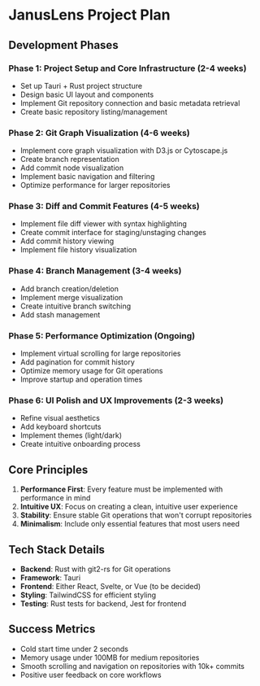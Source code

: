 # JanusLens Project Plan

## Development Phases

### Phase 1: Project Setup and Core Infrastructure (2-4 weeks)
- Set up Tauri + Rust project structure
- Design basic UI layout and components
- Implement Git repository connection and basic metadata retrieval
- Create basic repository listing/management

### Phase 2: Git Graph Visualization (4-6 weeks)
- Implement core graph visualization with D3.js or Cytoscape.js
- Create branch representation
- Add commit node visualization
- Implement basic navigation and filtering
- Optimize performance for larger repositories

### Phase 3: Diff and Commit Features (4-5 weeks)
- Implement file diff viewer with syntax highlighting
- Create commit interface for staging/unstaging changes
- Add commit history viewing
- Implement file history visualization

### Phase 4: Branch Management (3-4 weeks)
- Add branch creation/deletion
- Implement merge visualization
- Create intuitive branch switching
- Add stash management

### Phase 5: Performance Optimization (Ongoing)
- Implement virtual scrolling for large repositories
- Add pagination for commit history
- Optimize memory usage for Git operations
- Improve startup and operation times

### Phase 6: UI Polish and UX Improvements (2-3 weeks)
- Refine visual aesthetics
- Add keyboard shortcuts
- Implement themes (light/dark)
- Create intuitive onboarding process

## Core Principles
1. **Performance First**: Every feature must be implemented with performance in mind
2. **Intuitive UX**: Focus on creating a clean, intuitive user experience
3. **Stability**: Ensure stable Git operations that won't corrupt repositories
4. **Minimalism**: Include only essential features that most users need

## Tech Stack Details
- **Backend**: Rust with git2-rs for Git operations
- **Framework**: Tauri
- **Frontend**: Either React, Svelte, or Vue (to be decided)
- **Styling**: TailwindCSS for efficient styling
- **Testing**: Rust tests for backend, Jest for frontend

## Success Metrics
- Cold start time under 2 seconds
- Memory usage under 100MB for medium repositories
- Smooth scrolling and navigation on repositories with 10k+ commits
- Positive user feedback on core workflows 